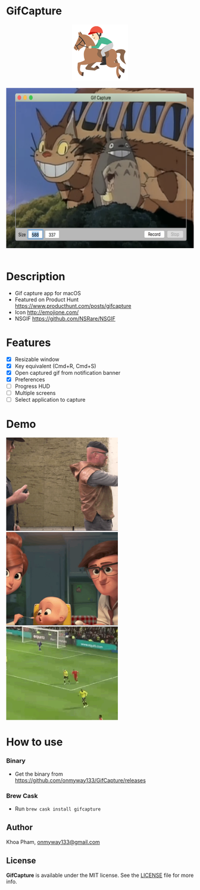 # GifCapture

<div align = "center">
<img src="Images/Icon.png" width="150" height="150" />
<br>
<br>
</div>

<div align = "center">
<img src="Images/gifcapture.png" width="648" height="429" />
<br>
<br>
</div>

# Description

- Gif capture app for macOS
- Featured on Product Hunt https://www.producthunt.com/posts/gifcapture
- Icon http://emojione.com/
- NSGIF https://github.com/NSRare/NSGIF

# Features

- [x] Resizable window
- [x] Key equivalent (Cmd+R, Cmd+S)
- [x] Open captured gif from notification banner
- [x] Preferences
- [ ] Progress HUD
- [ ] Multiple screens
- [ ] Select application to capture

# Demo

<div align = "left">
<img src="Images/g1.gif" width="300" height="250" />
</div>
<div align = "left">
<img src="Images/g2.gif" width="300" height="250" />
</div>
<div align = "left">
<img src="Images/g3.gif" width="300" height="250" />
</div>

# How to use

### Binary
- Get the binary from https://github.com/onmyway133/GifCapture/releases

### Brew Cask
- Run `brew cask install gifcapture`

## Author

Khoa Pham, onmyway133@gmail.com

## License

**GifCapture** is available under the MIT license. See the [LICENSE](https://github.com/onmyway133/GifCapture/blob/master/LICENSE.md) file for more info.
